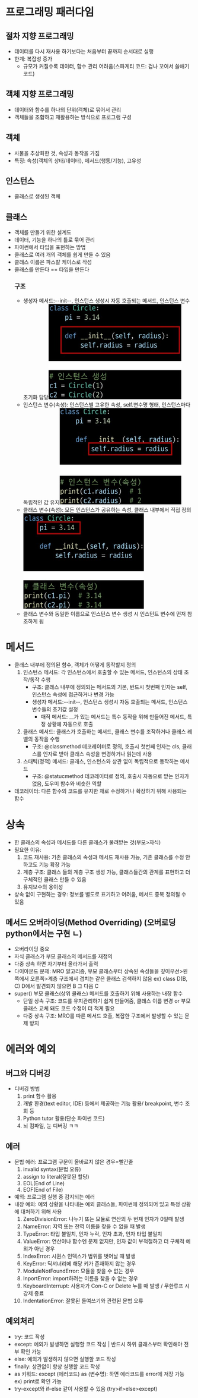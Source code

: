 # 프로그래밍 패러다임
## 절차 지향 프로그래밍
- 데이터를 다시 재사용 하기보다는 처음부터 끝까지 순서대로 실행
- 한계: 복잡성 증가
    - 규모가 커질수록 데이터, 함수 관리 어려움(스파게티 코드: 겁나 꼬여서 쓸애기 코드)
## 객체 지향 프로그래밍
- 데이터와 함수를 하나의 단위(객체)로 묶어서 관리
- 객체들을 조합하고 재활용하는 방식으로 프로그램 구성
## 객체
- 사물을 추상화한 것, 속성과 동작을 가짐
- 특징: 속성(객체의 상태/데이터), 메서드(행동/기능), 고유성
## 인스턴스
- 클래스로 생성된 객체
## 클래스
- 객체를 만들기 위한 설계도
- 데이터, 기능을 하나의 틀로 묶어 관리
- 파이썬에서 타입을 표현하는 방법
- 클래스로 여러 개의 객체를 쉽게 만들 수 있음
- 클래스 이름은 파스칼 케이스로 작성
- 클래스를 만든다 == 타입을 만든다
	### 구조
	- 생성자 메서드:--init--, 인스턴스 생성시 자동 호출되는 메서드, 인스턴스 변수 초기화 담당![](image/생성자메서드.jpg)
	- 인스턴스 변수(속성): 인스턴스별 고유한 속성, self.변수명 형태, 인스턴스마다 독립적인 값 유지![](image/인스턴스변수.jpg)
	- 클래스 변수(속성): 모든 인스턴스가 공유하는 속성, 클래스 내부에서 직접 정의![](image/클래스변수.jpg)
	- 클래스 변수와 동일한 이름으로 인스턴스 변수 생성 시 인스턴트 변수에 먼저 참조하게 됨
# 메서드
- 클래스 내부에 정의된 함수, 객체가 어떻게 동작할지 정의
	1. 인스턴스 메서드: 각 인스턴스에서 호출할 수 있는 메서드, 인스턴스의 상태 조작/동작 수행
		- 구조: 클래스 내부에 정의되는 메서드의 기본, 반드시 첫번째 인자는 self, 인스턴스 속성에 접근하거나 변경 가능
		- 생성자 메서드:--init--, 인스턴스 생성시 자동 호출되는 메서드, 인스턴스 변수들의 초기값 설정
			- 매직 메서드: __가 있는 메서드는 특수 동작을 위해 만들어진 메서드, 특정 상황에 자동으로 호출
	2. 클래스 메서드: 클래스가 호출하는 메서드, 클래스 변수를 조작하거나 클래스 레벨의 동작을 수행
		- 구조: @classmethod 데코레이터로 정의, 호출시 첫번째 인자는 cls, 클래스를 인자로 받아 클래스 속성을 변경하거나 읽는데 사용
	3. 스태틱(정적) 메서드: 클래스, 인스턴스와 상관 없이 독립적으로 동작하는 메서드
		- 구조: @statucmethod 데코레이터로 정의, 호출시 자동으로 받는 인자가 없음, 도우미 함수와 비슷한 역할
- 데코레이터: 다른 함수의 코드를 유지한 채로 수정하거나 확장하기 위해 사용되는 함수

# 상속
- 한 클래스의 속성과 메서드를 다른 클래스가 물려받는 것(부모>자식)
- 필요한 이유:
  1. 코드 재사용: 기존 클래스의 속성과 메서드 재사용 가능, 기존 클래스를 수정 안하고도 기능 확장 가능
  2. 계층 구조: 클래스 들의 계층 구조 생성 가능, 클래스들간의 관계를 표현하고 더 구체적인 클래스 만들 수 있음
  3. 유지보수의 용이성
- 상속 없이 구현하는 경우: 정보를 별도로 표기하고 어려움, 메서드 중복 정의될 수 있음
## 메서드 오버라이딩(Method Overriding) (오버로딩 python에서는 구현 ㄴ)
  - 오버라이딩 중요
  - 자식 클래스가 부모 클래스의 메서드를 재정의
  - 다중 상속 하면 자기부터 올라가서 출력
  - 다이아몬드 문제: MRO 알고리즘, 부모 클래스부터 상속된 속성들을 깊이우선>왼쪽에서 오른쪽>계층 구조에서 겹치는 같은 클래스 검색하지 않음 ex) class D(B, C) D에서 발견되지 않으면 B 그 다음 C
  - super() 부모 클래스(상위 클래스) 메서드를 호출하기 위해 사용하는 내장 함수
    - 단일 상속 구조: 코드를 유지관리하기 쉽게 만들어줌, 클래스 이름 변경 or 부모 클래스 교체 돼도 코드 수정이 더 적게 필요
    - 다중 상속 구조: MRO를 따른 메서드 호출, 복잡한 구조에서 발생할 수 있는 문제 방지

# 에러와 예외
## 버그와 디버깅
- 디버깅 방법
  1. print 함수 활용
  2. 개발 환경(text editor, IDE) 등에서 제공하는 기능 활용/ breakpoint, 변수 조회 등
  3. Python tutor 활용(단순 파이썬 코드)
  4. 뇌 컴파일, 눈 디버깅 ㅋㅋ
## 에러
  - 문법 에러: 프로그램 구문이 올바르지 않은 경우=빨간줄
    1. invalid syntax(문법 오류)
    2. assign to literal(잘못된 할당)
    3. EOL(End of Line)
    4. EOF(End of File)
  - 예외: 프로그램 실행 중 감지되는 에러
  - 내장 예외: 예외 상황을 나타내는 예외 클래스들, 파이썬에 정의되어 있고 특정 상황에 대처하기 위해 사용
    1. ZeroDivisionError: 나누기 또는 모듈로 연산의 두 번재 인자가 0일때 발생
    2. NameError: 지역 또는 전역 이름을 찾을 수 없을 때 발생
    3. TypeError: 타입 불일치, 인자 누락, 인자 초과, 인자 타입 불일치
    4. ValueError: 연산이나 함수엔 문제 없지만, 인자 값이 부적절하고 더 구체적 예외가 아닌 경우
    5. IndexError: 시퀀스 인덱스가 범위를 벗어날 때 발생
    6. KeyError: 딕셔너리에 해당 키가 존재하지 않는 경우
    7. ModuleNotFoundError: 모듈을 찾을 수 없는 경우
    8. InportError: import하려는 이름을 찾을 수 없는 경우
    9. KeyboardInterrupt: 사용자가 Con-C or Delete 누를 때 발생 / 무한루프 시 강제 종료
    10. IndentationError: 잘못된 들여쓰기와 관련된 문법 오류
## 예외처리
 - try: 코드 작성
 - except: 예외가 발생하면 실행할 코드 작성 | 반드시 하위 클래스부터 확인해야 전부 확인 가능
 - else: 예외가 발생하지 않으면 실행할 코드 작성
 - finally: 상관없이 항상 실행할 코드 작성
 - as 키워드: except (에러코드) as (변수명): 하면 에러코드를 error에 저장 가능 ex) print로 확인 가능
 - try-except와 if-else 같이 사용할 수 있음 (try>if>else>except)